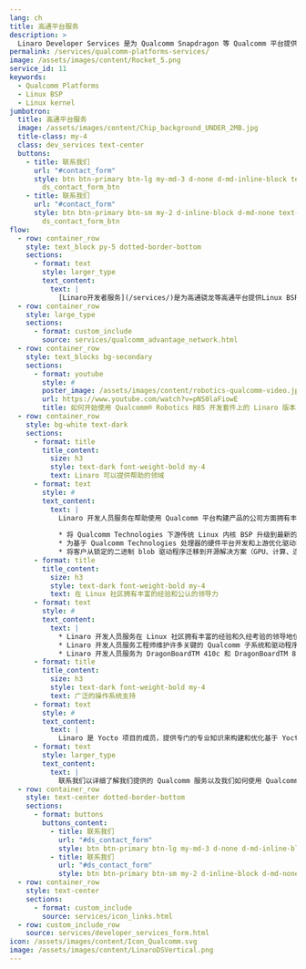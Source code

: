 ```yaml
---
lang: ch
title: 高通平台服务
description: >
  Linaro Developer Services 是为 Qualcomm Snapdragon 等 Qualcomm 平台提供 Linux BSP 开发、维护和优化的领导者。 Linaro 开发者服务可以帮助使用 Qualcomm 平台构建产品的公司，包括上游、LTS 等。
permalink: /services/qualcomm-platforms-services/
image: /assets/images/content/Rocket_5.png
service_id: 11
keywords:
  - Qualcomm Platforms
  - Linux BSP
  - Linux kernel
jumbotron:
  title: 高通平台服务
  image: /assets/images/content/Chip_background_UNDER_2MB.jpg
  title-class: my-4
  class: dev_services text-center
  buttons:
    - title: 联系我们
      url: "#contact_form"
      style: btn btn-primary btn-lg my-md-3 d-none d-md-inline-block text-uppercase
        ds_contact_form_btn
    - title: 联系我们
      url: "#contact_form"
      style: btn btn-primary btn-sm my-2 d-inline-block d-md-none text-uppercase
        ds_contact_form_btn
flow:
  - row: container_row
    style: text_block py-5 dotted-border-bottom
    sections:
      - format: text
        style: larger_type
        text_content:
          text: |
            [Linaro开发者服务](/services/)是为高通骁龙等高通平台提供Linux BSP开发、维护和优化的领导者。 Linaro 软件工程师是全球公认的 Linux 内核社区专家，也是 Qualcomm 主要子系统和驱动程序的官方 Linux 内核的维护者。
  - row: container_row
    style: large_type
    sections:
      - format: custom_include
        source: services/qualcomm_advantage_network.html
  - row: container_row
    style: text_blocks bg-secondary
    sections:
      - format: youtube
        style: #
        poster_image: /assets/images/content/robotics-qualcomm-video.jpg
        url: https://www.youtube.com/watch?v=pNS0laFiowE
        title: 如何开始使用 Qualcomm® Robotics RB5 开发套件上的 Linaro 版本
  - row: container_row
    style: bg-white text-dark
    sections:
      - format: title
        title_content:
          size: h3
          style: text-dark font-weight-bold my-4
          text: Linaro 可以提供帮助的领域
      - format: text
        style: #
        text_content:
          text: |
            Linaro 开发人员服务在帮助使用 Qualcomm 平台构建产品的公司方面拥有丰富的经验：
            
            * 将 Qualcomm Technologies 下游传统 Linux 内核 BSP 升级到最新的 Linux 版本和长期支持 (LTS)
            * 为基于 Qualcomm Technologies 处理器的硬件平台开发和上游优化驱动程序
            * 将客户从锁定的二进制 blob 驱动程序迁移到开源解决方案（GPU、计算、连接......）。
      - format: title
        title_content:
          size: h3
          style: text-dark font-weight-bold my-4
          text: 在 Linux 社区拥有丰富的经验和公认的领导力
      - format: text
        style: #
        text_content:
          text: |
            * Linaro 开发人员服务在 Linux 社区拥有丰富的经验和久经考验的领导地位，在 kernel.org Linux 版本中提供了超过 2500 项 Qualcomm Technologies 相关贡献。
            * Linaro 开发人员服务工程师维护许多关键的 Qualcomm 子系统和驱动程序，例如 Qualcomm 平台驱动程序和设备树、Remoteproc/rpmsg、音频（包括 Slimbus、Soundwire 和压缩音频）、以太网、调制解调器 IPA、调制解调器主机接口 (MHI)、热管理。
            * Linaro 开发人员服务为 DragonBoardTM 410c 和 DragonBoardTM 820c 以及 Qualcomm® Robotics RB3 和 Qualcomm Robotics RB5 平台提供和维护 Linux 和 Android 参考 BSP。
      - format: title
        title_content:
          size: h3
          style: text-dark font-weight-bold my-4
          text: 广泛的操作系统支持
      - format: text
        style: #
        text_content:
          text: |
            Linaro 是 Yocto 项目的成员，提供专门的专业知识来构建和优化基于 Yocto 项目的 Linux 产品。 此外，Linaro 开发人员服务可以协助各种 Linux 操作系统，例如 Debian 和 Android。
      - format: text
        style: larger_type
        text_content:
          text: |
            联系我们以详细了解我们提供的 Qualcomm 服务以及我们如何使用 Qualcomm 技术帮助开发、维护和优化您的产品。
  - row: container_row
    style: text-center dotted-border-bottom
    sections:
      - format: buttons
        buttons_content:
          - title: 联系我们
            url: "#ds_contact_form"
            style: btn btn-primary btn-lg my-md-3 d-none d-md-inline-block ds_contact_form_btn
          - title: 联系我们
            url: "#ds_contact_form"
            style: btn btn-primary btn-sm my-2 d-inline-block d-md-none ds_contact_form_btn
  - row: container_row
    style: text-center
    sections:
      - format: custom_include
        source: services/icon_links.html
  - row: custom_include_row
    source: services/developer_services_form.html
icon: /assets/images/content/Icon_Qualcomm.svg
image: /assets/images/content/LinaroDSVertical.png
---
```

